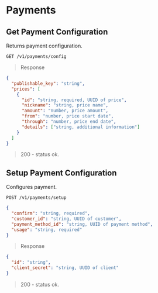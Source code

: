 # Payments

## Get Payment Configuration

Returns payment configuration.

`GET /v1/payments/config`

> Response

```json
{
  "publishable_key": "string",
  "prices": [
    {
      "id": "string, required, UUID of price",
      "nickname": "string, price name",
      "amount": "number, price amount",
      "from": "number, price start date",
      "through": "number, price end date",
      "details": ["string, additional information"]
    }
  ]
}
```

> 200 - status ok.

## Setup Payment Configuration

Configures payment.

`POST /v1/payments/setup`

```json
{
  "confirm": "string, required",
  "customer_id": "string, UUID of customer",
  "payment_method_id": "string, UUID of payment method",
  "usage": "string, required"
}
```

> Response

```json
{
  "id": "string",
  "client_secret": "string, UUID of client"
}
```

> 200 - status ok.
